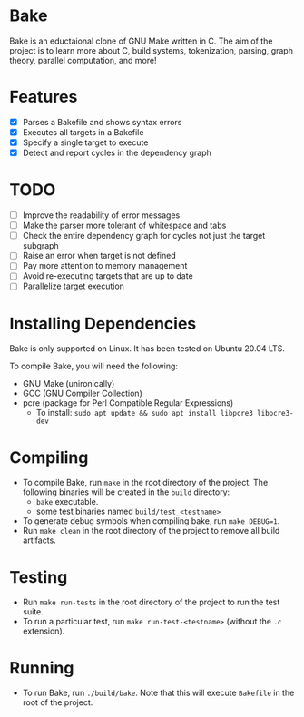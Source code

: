 # Bake
Bake is an eductaional clone of GNU Make written in C. The aim of the project is to learn more about C, build systems, tokenization, parsing, graph theory, parallel computation, and more!

# Features
- [x] Parses a Bakefile and shows syntax errors
- [x] Executes all targets in a Bakefile
- [x] Specify a single target to execute
- [x] Detect and report cycles in the dependency graph

# TODO
- [ ] Improve the readability of error messages
- [ ] Make the parser more tolerant of whitespace and tabs
- [ ] Check the entire dependency graph for cycles not just the target subgraph
- [ ] Raise an error when target is not defined
- [ ] Pay more attention to memory management
- [ ] Avoid re-executing targets that are up to date
- [ ] Parallelize target execution

# Installing Dependencies
Bake is only supported on Linux. It has been tested on Ubuntu 20.04 LTS.

To compile Bake, you will need the following:
- GNU Make (unironically)
- GCC (GNU Compiler Collection)
- pcre (package for Perl Compatible Regular Expressions)
  - To install: `sudo apt update && sudo apt install libpcre3 libpcre3-dev`

# Compiling
- To compile Bake, run `make` in the root directory of the project. The following binaries will be created in the `build` directory:
  - `bake` executable.
  - some test binaries named `build/test_<testname>`
- To generate debug symbols when compiling bake, run `make DEBUG=1`.
- Run `make clean` in the root directory of the project to remove all build artifacts.


# Testing
- Run `make run-tests` in the root directory of the project to run the test suite.
- To run a particular test, run `make run-test-<testname>` (without the `.c` extension).


# Running
- To run Bake, run `./build/bake`. Note that this will execute `Bakefile` in the root of the project.
